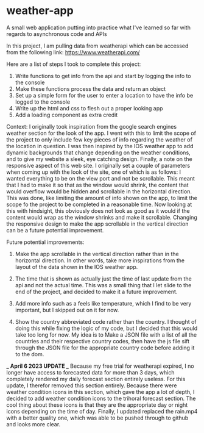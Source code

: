 # weather-app

A small web application putting into practice what I've learned so far with regards to asynchronous code and APIs

In this project, I am pulling data from weatherapi which can be accessed from the following link: https://www.weatherapi.com/

Here are a list of steps I took to complete this project:

1. Write functions to get info from the api and start by logging the info to the console
2. Make these functions process the data and return an object
3. Set up a simple form for the user to enter a location to have the info be logged to the console
4. Write up the html and css to flesh out a proper looking app
5. Add a loading component as extra credit

Context:
I originally took inspiration from the google search engines weather section for the look of the app. I went with this to limit the scope of the project to only include few key pieces of info regarding the weather of the location in question. I was then inspired by the IOS weather app to add dynamic backgrounds that change depending on the weather conditions, and to give my website a sleek, eye catching design. Finally, a note on the responsive aspect of this web site. I originally set a couple of parameters when coming up with the look of the site, one of which is as follows: I wanted everything to be on the view port and not be scrollable. This meant that I had to make it so that as the window would shrink, the content that would overflow would be hidden and scrollable in the horizontal direction. This was done, like limiting the amount of info shown on the app, to limit the scope fo the project to be completed in a reasonable time. Now looking at this with hindsight, this obviously does not look as good as it would if the content would wrap as the window shrinks and make it scrollable. Changing the responsive design to make the app scrollable in the vertical direction can be a future potential improvement.

Future potential improvements:

1. Make the app scrollable in the vertical direction rather than in the horizontal direction. In other words, take more inspirations from the layout of the data shown in the IOS weather app.

2. The time that is shown as actually just the time of last update from the api and not the actual time. This was a small thing that I let slide to the end of the project, and decided to make it a future improvement.

3. Add more info such as a feels like temperature, which I find to be very important, but I skipped out on it for now.

4. Show the country abbreviated code rather than the country. I thought of doing this while fixing the logic of my code, but I decided that this would take too long for now. My idea is to Make a JSON file with a list of all the countries and their respective country codes, then have the js file sift through the JSON file for the appropriate country code before adding it to the dom.

**_ April 6 2023 UPDATE _**
Because my free trial for weatherapi expired, I no longer have access to forecasted data for more than 3 days, which completely rendered my daily forecast section entirely useless. For this update, I therefor removed this section entirely. Because there were weather condition icons in this section, which gave the app a lot of depth, I decided to add weather condition icons to the trihoral forecast section. The cool thing about these icons is that they are the appropriate day or night icons depending on the time of day. Finally, I updated replaced the rain.mp4 with a better quality one, which was able to be pushed through to github and looks more clear.

